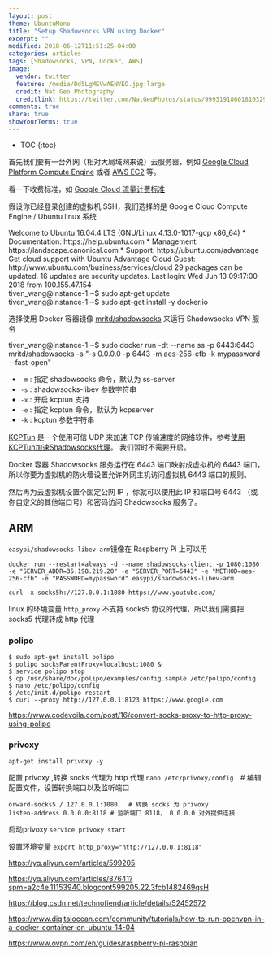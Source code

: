```yaml
---
layout: post
theme: UbuntuMono
title: "Setup Shadowsocks VPN using Docker"
excerpt: ""
modified: 2018-06-12T11:51:25-04:00
categories: articles
tags: [Shadowsocks, VPN, Docker, AWS]
image:
  vendor: twitter
  feature: /media/Dd5LgMEVwAENVEO.jpg:large
  credit: Nat Geo Photography
  creditlink: https://twitter.com/NatGeoPhotos/status/999319186018103296
comments: true
share: true
showYourTerms: true
---
```


<style>
.showyourterms.gce-instance .type:before {
  content: "tiven_wang@instance-1:~$ "
}
</style>

* TOC
{:toc}

首先我们要有一台外网（相对大局域网来说）云服务器，例如 [Google Cloud Platform Compute Engine][google-cloud] 或者 [AWS EC2][aws-ec2] 等。

看一下收费标准，如 [Google Cloud 流量计费标准](https://cloud.google.com/compute/pricing#internet_egress)

假设你已经登录创建的虚拟机 SSH，我们选择的是 Google Cloud Compute Engine / Ubuntu linux 系统

<div class='showyourterms gce-instance' data-title="GCE tiven_wang@instance-1:~">
  <div class='showyourterms-container'>
    <div class='lines' data-delay='400'>
Welcome to Ubuntu 16.04.4 LTS (GNU/Linux 4.13.0-1017-gcp x86_64)
 * Documentation:  https://help.ubuntu.com
 * Management:     https://landscape.canonical.com
 * Support:        https://ubuntu.com/advantage
  Get cloud support with Ubuntu Advantage Cloud Guest:
    http://www.ubuntu.com/business/services/cloud
29 packages can be updated.
16 updates are security updates.
Last login: Wed Jun 13 09:17:00 2018 from 100.155.47.154
    </div>
    <div class='type green' data-action='command' data-delay='400'>sudo apt-get update</div>
    <div class='type green' data-action='command' data-delay='400'>sudo apt-get install -y docker.io</div>
  </div>
</div>

选择使用 Docker 容器镜像 [mritd/shadowsocks][docker/shadowsocks] 来运行 Shadowsocks VPN 服务

<div class='showyourterms gce-instance' data-title="GCE tiven_wang@instance-1:~">
  <div class='showyourterms-container'>
    <div class='type green' data-action='command' data-delay='400'>sudo docker run -dt --name ss -p 6443:6443 mritd/shadowsocks -s "-s 0.0.0.0 -p 6443 -m aes-256-cfb -k mypassword --fast-open"</div>
  </div>
</div>

* `-m` : 指定 shadowsocks 命令，默认为 ss-server
* `-s` : shadowsocks-libev 参数字符串
* `-x` : 开启 kcptun 支持
* `-e` : 指定 kcptun 命令，默认为 kcpserver
* `-k` : kcptun 参数字符串

[KCPTun][kcptun] 是一个使用可信 UDP 来加速 TCP 传输速度的网络软件，参考[使用KCPTun加速Shadowsocks代理](https://blog.csdn.net/farawayzheng_necas/article/details/63255799)。
我们暂时不需要开启。

Docker 容器 Shadowsocks 服务运行在 6443 端口映射成虚拟机的 6443 端口，所以你要为虚拟机的防火墙设置允许外网主机访问虚拟机 6443 端口的规则。

然后再为云虚拟机设置个固定公网 IP ，你就可以使用此 IP 和端口号 6443 （或你自定义的其他端口号）和密码访问 Shadowsocks 服务了。

## ARM

<!-- ```
mkdir shadowsocks
cd shadowsocks
wget -O Dockerfile https://raw.githubusercontent.com/mritd/dockerfile/master/shadowsocks/Dockerfile
wget -O entrypoint.sh https://raw.githubusercontent.com/mritd/dockerfile/master/shadowsocks/entrypoint.sh
docker build -t shadowsocks-arm .
``` -->

`easypi/shadowsocks-libev-arm`镜像在 Raspberry Pi 上可以用
```
docker run --restart=always -d --name shadowsocks-client -p 1080:1080 -e "SERVER_ADDR=35.198.219.20" -e "SERVER_PORT=6443" -e "METHOD=aes-256-cfb" -e "PASSWORD=mypassword" easypi/shadowsocks-libev-arm

curl -x socks5h://127.0.0.1:1080 https://www.youtube.com/
```

linux 的环境变量 `http_proxy` 不支持 socks5 协议的代理，所以我们需要把 socks5 代理转成 http 代理

### polipo
```
$ sudo apt-get install polipo
$ polipo socksParentProxy=localhost:1080 &
$ service polipo stop
$ cp /usr/share/doc/polipo/examples/config.sample /etc/polipo/config
$ nano /etc/polipo/config
$ /etc/init.d/polipo restart
$ curl --proxy http://127.0.0.1:8123 https://www.google.com
```

https://www.codevoila.com/post/16/convert-socks-proxy-to-http-proxy-using-polipo


### privoxy

`apt-get install privoxy -y`

配置 privoxy ,转换 socks 代理为 http 代理
`nano /etc/privoxy/config`　# 编辑配置文件，设置转换端口以及监听端口
```
orward-socks5 / 127.0.0.1:1080 . # 转换 socks 为 privoxy
listen-address 0.0.0.0:8118 # 监听端口 8118， 0.0.0.0 对外提供连接
```

启动privoxy
`service privoxy start`

设置环境变量
`export http_proxy="http://127.0.0.1:8118"`





https://yq.aliyun.com/articles/599205

https://yq.aliyun.com/articles/87641?spm=a2c4e.11153940.blogcont599205.22.3fcb1482469qsH

https://blog.csdn.net/technofiend/article/details/52452572

https://www.digitalocean.com/community/tutorials/how-to-run-openvpn-in-a-docker-container-on-ubuntu-14-04

https://www.ovpn.com/en/guides/raspberry-pi-raspbian




[google-cloud]:https://console.cloud.google.com/compute
[aws-ec2]:https://aws.amazon.com/ec2/
[docker/shadowsocks]:https://hub.docker.com/r/mritd/shadowsocks/
[kcptun]:https://github.com/xtaci/kcptun
